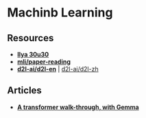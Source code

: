 # Machinb Learning

<!-- 還沒讀過得先註解 -->
<!-- - [**Prompt Engineering Guide**](https://www.promptingguide.ai/)

- [**mlabonne/llm-course**](https://github.com/mlabonne/llm-course) - Course to get into Large Language Models (LLMs) with roadmaps and Colab notebooks. -->

## Resources

- [**llya 30u30**](https://arc.net/folder/D0472A20-9C20-4D3F-B145-D2865C0A9FEE)
- [**mli/paper-reading**](https://github.com/mli/paper-reading)
- [**d2l-ai/d2l-en**](https://github.com/d2l-ai/d2l-en) | [d2l-ai/d2l-zh](https://github.com/d2l-ai/d2l-zh)

## Articles

- [**A transformer walk-through, with Gemma**](https://graphcore-research.github.io/posts/gemma/?fbclid=IwZXh0bgNhZW0CMTAAAR25xzOo9UaEyag4YPl7xaqy6VOyROOa3jlFwQGLhhHN-a_tNd26KLhZt4s_aem_AeCtx3uhCQaGlBHe7WXqHqGGTLRZ68pvX8jCYNkbZr5guPB05xBQqQC4S_cpWpkLvkf58_jTQXcx8D6y-dV8s_oF)
